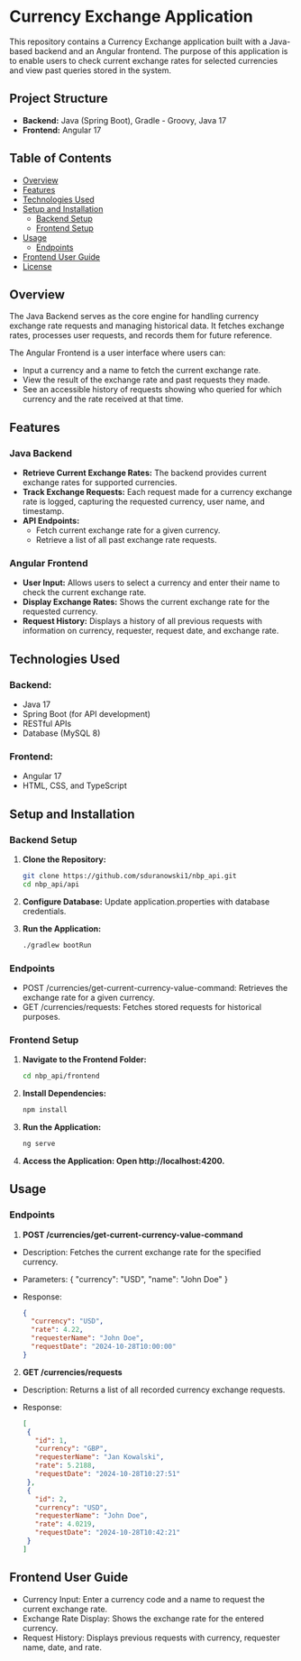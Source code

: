 # Currency Exchange Application

This repository contains a Currency Exchange application built with a Java-based backend and an Angular frontend. The purpose of this application is to enable users to check current exchange rates for selected currencies and view past queries stored in the system.

## Project Structure

- **Backend:** Java (Spring Boot), Gradle - Groovy, Java 17
- **Frontend:** Angular 17

## Table of Contents

- [Overview](#overview)
- [Features](#features)
- [Technologies Used](#technologies-used)
- [Setup and Installation](#setup-and-installation)
  - [Backend Setup](#backend-setup)
  - [Frontend Setup](#frontend-setup)
- [Usage](#usage)
  - [Endpoints](#endpoints)
- [Frontend User Guide](#frontend-user-guide)
- [License](#license)

## Overview

The Java Backend serves as the core engine for handling currency exchange rate requests and managing historical data. It fetches exchange rates, processes user requests, and records them for future reference.

The Angular Frontend is a user interface where users can:
- Input a currency and a name to fetch the current exchange rate.
- View the result of the exchange rate and past requests they made.
- See an accessible history of requests showing who queried for which currency and the rate received at that time.

## Features

### Java Backend
- **Retrieve Current Exchange Rates:** The backend provides current exchange rates for supported currencies.
- **Track Exchange Requests:** Each request made for a currency exchange rate is logged, capturing the requested currency, user name, and timestamp.
- **API Endpoints:**
  - Fetch current exchange rate for a given currency.
  - Retrieve a list of all past exchange rate requests.

### Angular Frontend
- **User Input:** Allows users to select a currency and enter their name to check the current exchange rate.
- **Display Exchange Rates:** Shows the current exchange rate for the requested currency.
- **Request History:** Displays a history of all previous requests with information on currency, requester, request date, and exchange rate.

## Technologies Used

### Backend:
- Java 17
- Spring Boot (for API development)
- RESTful APIs
- Database (MySQL 8)

### Frontend:
- Angular 17
- HTML, CSS, and TypeScript

## Setup and Installation

### Backend Setup

1. **Clone the Repository:**
   ```bash
   git clone https://github.com/sduranowski1/nbp_api.git
   cd nbp_api/api

2. **Configure Database:** Update application.properties with database credentials.

3. **Run the Application:**

    ```bash
    ./gradlew bootRun
    
### Endpoints

 - POST /currencies/get-current-currency-value-command: Retrieves the exchange rate for a given currency.
 - GET /currencies/requests: Fetches stored requests for historical purposes.

### Frontend Setup
1. **Navigate to the Frontend Folder:**

    ```bash
    cd nbp_api/frontend

2. **Install Dependencies:**

    ```bash
    npm install

3. **Run the Application:**

    ```bash
    ng serve

4. **Access the Application: Open http://localhost:4200.**

## Usage

### Endpoints
1. **POST /currencies/get-current-currency-value-command**

- Description: Fetches the current exchange rate for the specified currency.
- Parameters: { "currency": "USD", "name": "John Doe" }
- Response:

    ```json
    {
      "currency": "USD",
      "rate": 4.22,
      "requesterName": "John Doe",
      "requestDate": "2024-10-28T10:00:00"
    }
    
2. **GET /currencies/requests**

- Description: Returns a list of all recorded currency exchange requests.
- Response:

     ```json
    [
      {
        "id": 1,
        "currency": "GBP",
        "requesterName": "Jan Kowalski",
        "rate": 5.2188,
        "requestDate": "2024-10-28T10:27:51"
      },
      {
        "id": 2,
        "currency": "USD",
        "requesterName": "John Doe",
        "rate": 4.0219,
        "requestDate": "2024-10-28T10:42:21"
      }
    ]
    
## Frontend User Guide
- Currency Input: Enter a currency code and a name to request the current exchange rate.
- Exchange Rate Display: Shows the exchange rate for the entered currency.
- Request History: Displays previous requests with currency, requester name, date, and rate.